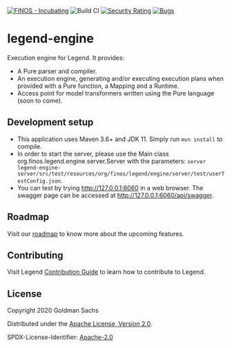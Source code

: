 [![FINOS - Incubating](https://cdn.jsdelivr.net/gh/finos/contrib-toolbox@master/images/badge-incubating.svg)](https://finosfoundation.atlassian.net/wiki/display/FINOS/Incubating)
![Build CI](https://github.com/finos/legend-engine/workflows/Builc%20CI/badge.svg)
[![Security Rating](https://sonarcloud.io/api/project_badges/measure?project=legend-engine&metric=security_rating&token=cbbc6d136c4f5671324244170afb9f0a6c22a7fb)](https://sonarcloud.io/dashboard?id=legend-engine)
[![Bugs](https://sonarcloud.io/api/project_badges/measure?project=legend-engine&metric=bugs&token=cbbc6d136c4f5671324244170afb9f0a6c22a7fb)](https://sonarcloud.io/dashboard?id=legend-engine)

# legend-engine

Execution engine for Legend. It provides:
- A Pure parser and compiler.
- An execution engine, generating and/or executing execution plans when provided with a Pure function, a Mapping and a Runtime.
- Access point for model transformers written using the Pure language (soon to come).

## Development setup

- This application uses Maven 3.6+ and JDK 11. Simply run `mvn install` to compile.
- In order to start the server, please use the Main class org.finos.legend.engine.server.Server with the parameters: `server legend-engine-server/src/test/resources/org/finos/legend/engine/server/test/userTestConfig.json`.
- You can test by trying http://127.0.0.1:6060 in a web browser. The swagger page can be accessed at http://127.0.0.1:6060/api/swagger.

## Roadmap

Visit our [roadmap](https://github.com/finos/legend#roadmap) to know more about the upcoming features.

## Contributing

Visit Legend [Contribution Guide](https://github.com/finos/legend/blob/master/CONTRIBUTING.md) to learn how to contribute to Legend.

## License

Copyright 2020 Goldman Sachs

Distributed under the [Apache License, Version 2.0](http://www.apache.org/licenses/LICENSE-2.0).

SPDX-License-Identifier: [Apache-2.0](https://spdx.org/licenses/Apache-2.0)

